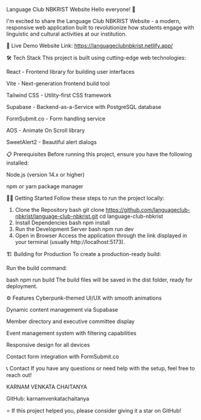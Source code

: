 Language Club NBKRIST Website
Hello everyone! 👋

I'm excited to share the Language Club NBKRIST Website - a modern, responsive web application built to revolutionize how students engage with linguistic and cultural activities at our institution.

🚀 Live Demo
Website Link: https://languageclubnbkrist.netlify.app/

🛠️ Tech Stack
This project is built using cutting-edge web technologies:

React - Frontend library for building user interfaces

Vite - Next-generation frontend build tool

Tailwind CSS - Utility-first CSS framework

Supabase - Backend-as-a-Service with PostgreSQL database

FormSubmit.co - Form handling service

AOS - Animate On Scroll library

SweetAlert2 - Beautiful alert dialogs

📋 Prerequisites
Before running this project, ensure you have the following installed:

Node.js (version 14.x or higher)

npm or yarn package manager

🏃‍♂️ Getting Started
Follow these steps to run the project locally:

1. Clone the Repository
bash
git clone https://github.com/languageclub-nbkrist/language-club-nbkrist.git
cd language-club-nbkrist
2. Install Dependencies
bash
npm install
3. Run the Development Server
bash
npm run dev
4. Open in Browser
Access the application through the link displayed in your terminal (usually http://localhost:5173).

🏗️ Building for Production
To create a production-ready build:

Run the build command:

bash
npm run build
The build files will be saved in the dist folder, ready for deployment.

⚙️ Features
Cyberpunk-themed UI/UX with smooth animations

Dynamic content management via Supabase

Member directory and executive committee display

Event management system with filtering capabilities

Responsive design for all devices

Contact form integration with FormSubmit.co

📞 Contact
If you have any questions or need help with the setup, feel free to reach out!

KARNAM VENKATA CHAITANYA

GitHub: karnamvenkatachaitanya

⭐ If this project helped you, please consider giving it a star on GitHub!
